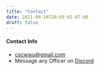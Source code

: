 ```yaml
---
title: "Contact"
date: 2021-09-16T20:03:01-07:00
draft: false
---
```


#### Contact Info

* [cscwwu@gmail.com](mailto:cscwwu@gmail.com)
* Message any Officer on [Discord](https://discord.gg/hXs2NgTYP5)



